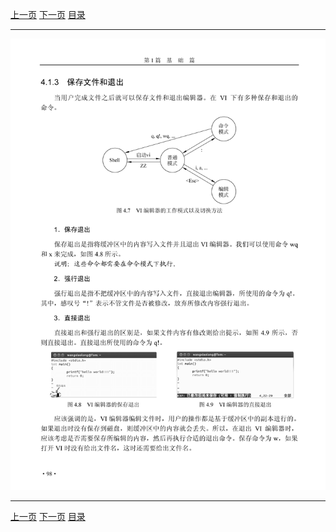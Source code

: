 [上一页](110.md) [下一页](112.md) [目录](../README.md)

***

![111](../images/111.png)

***

[上一页](110.md) [下一页](112.md) [目录](../README.md)
